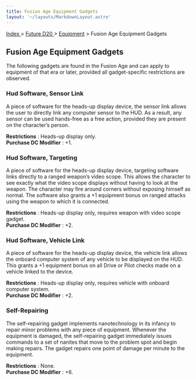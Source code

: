 ```yaml
---
title: Fusion Age Equipment Gadgets
layout: '~/layouts/MarkdownLayout.astro'
---
```


[ Index ](/) > [ Future D20 ](/future.d20.srd) > [Equipment](/future.d20.srd/equipment) > Fusion Age Equipment Gadgets

## Fusion Age Equipment Gadgets

The following gadgets are found in the Fusion Age and can apply to equipment
of that era or later, provided all gadget-specific restrictions are observed.

### Hud Software, Sensor Link

A piece of software for the heads-up display device, the sensor link allows
the user to directly link any computer sensor to the HUD. As a result, any
sensor can be used hands-free as a free action, provided they are present on
the character’s person.

**Restrictions** : Heads-up display only.  
**Purchase DC Modifier** : +1.

### Hud Software, Targeting

A piece of software for the heads-up display device, targeting software links
directly to a ranged weapon’s video scope. This allows the character to see
exactly what the video scope displays without having to look at the weapon.
The character may fire around corners without exposing himself as normal. The
software also grants a +1 equipment bonus on ranged attacks using the weapon
to which it is connected.

**Restrictions** : Heads-up display only, requires weapon with video scope
gadget.  
**Purchase DC Modifier** : +2.

### Hud Software, Vehicle Link

A piece of software for the heads-up display device, the vehicle link allows
the onboard computer system of any vehicle to be displayed on the HUD. This
grants a +1 equipment bonus on all Drive or Pilot checks made on a vehicle
linked to the device.

**Restrictions** : Heads-up display only, requires vehicle with onboard
computer system.  
**Purchase DC Modifier** : +2.

### Self-Repairing

The self-repairing gadget implements nanotechnology in its infancy to repair
minor problems with any piece of equipment. Whenever the equipment is damaged,
the self-repairing gadget immediately issues commands to a set of nanites that
move to the problem spot and begin making repairs. The gadget repairs one
point of damage per minute to the equipment.

**Restrictions** : None.  
**Purchase DC Modifier** : +6.


